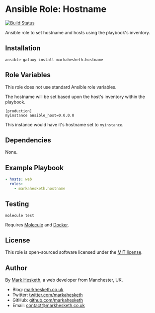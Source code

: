 # Ansible Role: Hostname

[![Build Status](https://travis-ci.org/markahesketh/ansible-role-hostname.svg?branch=master)](https://travis-ci.org/markahesketh/ansible-role-hostname)

Ansible role to set hostname and hosts using the playbook's inventory.

## Installation

```
ansible-galaxy install markahesketh.hostname
```

## Role Variables

This role does not use standard Ansible role variables.

The hostname will be set based upon the host's inventory within the playbook.

```
[production]
myinstance ansible_host=0.0.0.0
```

This instance would have it's hostname set to `myinstance`.

## Dependencies

None.

## Example Playbook

```yml
- hosts: web
  roles:
    - markahesketh.hostname
```

## Testing

    molecule test

Requires [Molecule](https://molecule.readthedocs.io/en/latest/) and [Docker](https://docs.docker.com/engine/installation/).

## License

This role is open-sourced software licensed under the [MIT license](http://opensource.org/licenses/MIT).

## Author

By [Mark Hesketh](https://www.markhesketh.co.uk/), a web developer from Manchester, UK.

* Blog: [markhesketh.co.uk](https://www.markhesketh.co.uk/)
* Twitter: [twitter.com/markahesketh](https://www.twitter.com/markahesketh/)
* GitHub: [github.com/markahesketh](http://www.github.com/heskethm/)
* Email: [contact@markhesketh.co.uk](mailto:contact@markhesketh.co.uk)

